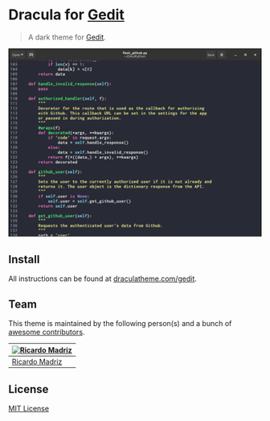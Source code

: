 # Dracula for [Gedit](https://wiki.gnome.org/Apps/Gedit)

> A dark theme for [Gedit](https://wiki.gnome.org/Apps/Gedit).

![Screenshot](./screenshot.png)

## Install

All instructions can be found at [draculatheme.com/gedit](https://draculatheme.com/gedit).

## Team

This theme is maintained by the following person(s) and a bunch of [awesome contributors](https://github.com/dracula/gedit/graphs/contributors).

[![Ricardo Madriz](https://avatars3.githubusercontent.com/u/8370058?v=3&s=96)](https://github.com/richin13) |
--- |
[Ricardo Madriz](https://github.com/richin13)|

## License

[MIT License](./LICENSE)
